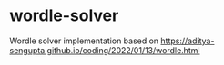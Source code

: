 # wordle-solver
Wordle solver implementation based on https://aditya-sengupta.github.io/coding/2022/01/13/wordle.html
